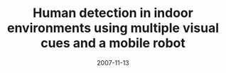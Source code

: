 ---
title: "Human detection in indoor environments using multiple visual cues and a mobile robot"
collection: publications
permalink: 
excerpt: 'Paper describing the work I did during my Masters'
date: 2007-11-13
venue: 'Iberoamerican Congress on Pattern Recognition'
paperurl: https://link.springer.com/chapter/10.1007/978-3-540-76725-1_37
citation: '<b>Pszczolkowski, S.</b> and Soto, A., 2007, November. &quot;Human detection in indoor environments using multiple visual cues and a mobile robot&quot; <i>In Iberoamerican Congress on Pattern Recognition</i> (pp. 350-359). Springer, Berlin, Heidelberg'
---